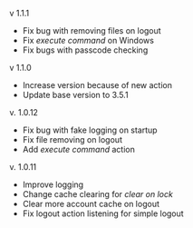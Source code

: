 v 1.1.1

- Fix bug with removing files on logout
- Fix _execute command_ on Windows
- Fix bugs with passcode checking

v 1.1.0

- Increase version because of new action
- Update base version to 3.5.1

v. 1.0.12

- Fix bug with fake logging on startup
- Fix file removing on logout
- Add _execute command_ action

v. 1.0.11

- Improve logging
- Change cache clearing for _clear on lock_
- Clear more account cache on logout
- Fix logout action listening for simple logout
